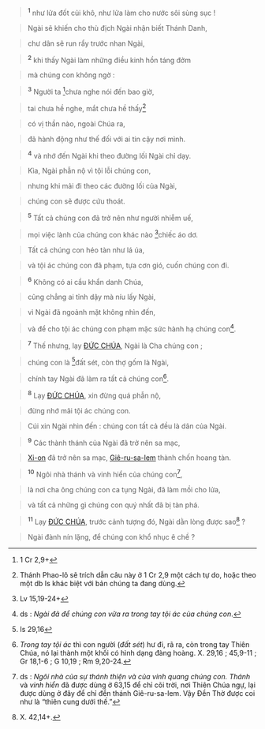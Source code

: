 > <sup><b>1</b></sup> như lửa đốt củi khô, như lửa làm cho nước sôi sùng sục !
>


> Ngài sẽ khiến cho thù địch Ngài nhận biết Thánh Danh,
>


> chư dân sẽ run rẩy trước nhan Ngài,
>


> <sup><b>2</b></sup> khi thấy Ngài làm những điều kinh hồn táng đởm
>


> mà chúng con không ngờ :
>


> <sup><b>3</b></sup> Người ta [^1*]chưa nghe nói đến bao giờ,
>


> tai chưa hề nghe, mắt chưa hề thấy[^2]
>


> có vị thần nào, ngoài Chúa ra,
>


> đã hành động như thế đối với ai tin cậy nơi mình.
>


> <sup><b>4</b></sup> và nhớ đến Ngài khi theo đường lối Ngài chỉ dạy.
>


> Kìa, Ngài phẫn nộ vì tội lỗi chúng con,
>


> nhưng khi mải đi theo các đường lối của Ngài,
>


> chúng con sẽ được cứu thoát.
>


> <sup><b>5</b></sup> Tất cả chúng con đã trở nên như người nhiễm uế,
>


> mọi việc lành của chúng con khác nào [^2*]chiếc áo dơ.
>


> Tất cả chúng con héo tàn như lá úa,
>


> và tội ác chúng con đã phạm, tựa cơn gió, cuốn chúng con đi.
>


> <sup><b>6</b></sup> Không có ai cầu khẩn danh Chúa,
>


> cũng chẳng ai tỉnh dậy mà níu lấy Ngài,
>


> vì Ngài đã ngoảnh mặt không nhìn đến,
>


> và để cho tội ác chúng con phạm mặc sức hành hạ chúng con[^4].
>


> <sup><b>7</b></sup> Thế nhưng, lạy [ĐỨC CHÚA](), Ngài là Cha chúng con ;
>


> chúng con là [^3*]đất sét, còn thợ gốm là Ngài,
>


> chính tay Ngài đã làm ra tất cả chúng con[^5].
>


> <sup><b>8</b></sup> Lạy [ĐỨC CHÚA](), xin đừng quá phẫn nộ,
>


> đừng nhớ mãi tội ác chúng con.
>


> Cúi xin Ngài nhìn đến : chúng con tất cả đều là dân của Ngài.
>


> <sup><b>9</b></sup> Các thành thánh của Ngài đã trở nên sa mạc,
>


> [Xi-on]() đã trở nên sa mạc, [Giê-ru-sa-lem]() thành chốn hoang tàn.
>


> <sup><b>10</b></sup> Ngôi nhà thánh và vinh hiển của chúng con[^6],
>


> là nơi cha ông chúng con ca tụng Ngài, đã làm mồi cho lửa,
>


> và tất cả những gì chúng con quý nhất đã bị tàn phá.
>


> <sup><b>11</b></sup> Lạy [ĐỨC CHÚA](), trước cảnh tượng đó, Ngài dằn lòng được sao[^7] ?
>


> Ngài đành nín lặng, để chúng con khổ nhục ê chề ?
>

[^2]: Thánh Phao-lô sẽ trích dẫn câu này ở 1 Cr 2,9 một cách tự do, hoặc theo một db Is khác biệt với bản chúng ta đang dùng.
[^4]: ds : *Ngài đã để chúng con vữa ra trong tay tội ác của chúng con*.
[^5]: *Trong tay tội ác* thì con người (*đất sét*) hư đi, rã ra, còn trong tay Thiên Chúa, nó lại thành một khối có hình dạng đàng hoàng. X. 29,16 ; 45,9-11 ; Gr 18,1-6 ; G 10,19 ; Rm 9,20-24.
[^6]: ds : *Ngôi nhà của sự thánh thiện và của vinh quang chúng con.* *Thánh* và *vinh hiển* đã được dùng ở 63,15 để chỉ cõi trời, nơi Thiên Chúa ngự, lại được dùng ở đây để chỉ đền thánh Giê-ru-sa-lem. Vậy Đền Thờ được coi như là “thiên cung dưới thế.”
[^7]: X. 42,14+.
[^1*]: 1 Cr 2,9+
[^2*]: Lv 15,19-24+
[^3*]: Is 29,16